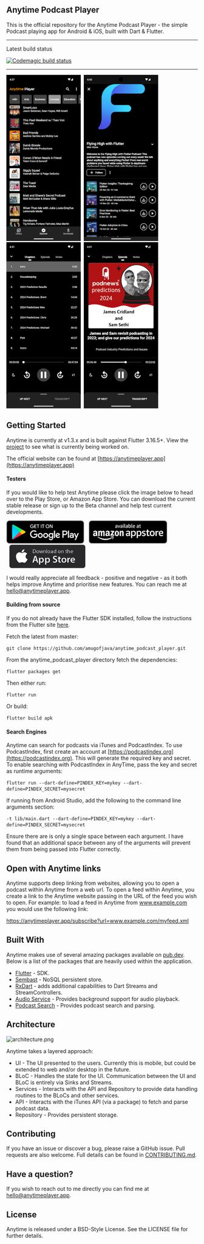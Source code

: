 ## Anytime Podcast Player

This is the official repository for the Anytime Podcast Player - the simple Podcast playing app for
Android & iOS, built with Dart & Flutter.
***
Latest build status

[![Codemagic build status](https://api.codemagic.io/apps/5ee1c043c2d4735b25c146a5/5ee1c043c2d4735b25c146a4/status_badge.svg)](https://codemagic.io/apps/5ee1c043c2d4735b25c146a5/5ee1c043c2d4735b25c146a4/latest_build)
***

![screenshot1.png](docs/screenshot1b.png)&nbsp;
![screenshot2.png](docs/screenshot2b.png)&nbsp;
![screenshot3.png](docs/screenshot3b.png)&nbsp;
![screenshot3.png](docs/screenshot4b.png)&nbsp;

## Getting Started

Anytime is currently at v1.3.x and is built against Flutter 3.16.5+. View
the [project](https://github.com/amugofjava/anytime_podcast_player/projects/1) to
see what is currently being worked on.

The official website can be found at [https://anytimeplayer.app](https://anytimeplayer.app)

#### Testers

If you would like to help test Anytime please click the image below to head over to the Play Store,
or Amazon App Store.
You can download the current stable release or sign up to the Beta channel and help test
current developments.

<a href='https://play.google.com/store/apps/details?id=uk.me.amugofjava.anytime&pcampaignid=pcampaignidMKT-Other-global-all-co-prtnr-py-PartBadge-Mar2515-1'><img alt="Get it on Google Play" height="61" src="docs/google-play-badge.png"/></a>
&nbsp;
<a href="https://www.amazon.com/gp/product/B09C4J7NL5"><img src="docs/amazon-appstore-badge-english-black.png" height="61" alt="Anytime Play Store Link" target="_blank"></a>
<a href="https://apps.apple.com/us/app/anytime-podcast-player/id1582300839#?platform=iphone"><img src="docs/apple.png" height="61" style="padding-left: 8px;" alt="Anytime App Store Link" target="_blank"></a>

I would really appreciate all feedback - positive and negative - as it both helps improve Anytime
and prioritise new features. You can reach me
at [hello@anytimeplayer.app](mailto:hello@anytimeplayer.app).

#### Building from source

If you do not already have the Flutter SDK installed, follow the instructions from the
Flutter site [here](https://flutter.dev/docs/get-started/install).

Fetch the latest from master:

```
git clone https://github.com/amugofjava/anytime_podcast_player.git
```

From the anytime_podcast_player directory fetch the dependencies:

```
flutter packages get
```

Then either run:

```
flutter run
```

Or build:

```
flutter build apk
```

#### Search Engines

Anytime can search for podcasts via iTunes and PodcastIndex. To use PodcastIndex, first create
an account at [https://podcastindex.org](https://podcastindex.org). This will generate the required
key
and secret. To enable searching with PodcastIndex in AnyTime, pass the key and secret as runtime
arguments:

```
flutter run --dart-define=PINDEX_KEY=mykey --dart-define=PINDEX_SECRET=mysecret
```

If running from Android Studio, add the following to the command line arguments section:

```
-t lib/main.dart --dart-define=PINDEX_KEY=mykey --dart-define=PINDEX_SECRET=mysecret
```

Ensure there are is only a single space between each argument. I have found that an additional space
between any
of the arguments will prevent them from being passed into Flutter correctly.

## Open with Anytime links

Anytime supports deep linking from websites, allowing you to open a podcast within Anytime from a
web url. To open a feed
within Anytime, you create a link to the Anytime website passing in the URL of the feed you
wish to open. For example: to load a feed in Anytime from www.example.com you would use the
following link:

https://anytimeplayer.app/subscribe?url=www.example.com/myfeed.xml

## Built With

Anytime makes use of several amazing packages available on [pub.dev](https://pub.dev). Below is a
list of the packages that
are heavily used within the application.

* [Flutter](https://flutter.dev/) - SDK.
* [Sembast](https://pub.dev/packages/sembast) - NoSQL persistent store.
* [RxDart](https://pub.dev/packages/rxdart) - adds additional capabilities to Dart Streams and
  StreamControllers.
* [Audio Service](https://pub.dev/packages/audio_service) - Provides background support for audio
  playback.
* [Podcast Search](https://pub.dev/packages/podcast_search) - Provides podcast search and parsing.

## Architecture

![architecture.png](docs/architecture_small.png)

Anytime takes a layered approach:

* UI - The UI presented to the users. Currently this is mobile, but could be extended to web and/or
  desktop in the future.
* BLoC - Handles the state for the UI. Communication between the UI and BLoC is entirely via Sinks
  and Streams.
* Services - Interacts with the API and Repository to provide data handling routines to the BLoCs
  and other services.
* API - Interacts with the iTunes API (via a package) to fetch and parse podcast data.
* Repository - Provides persistent storage.

## Contributing

If you have an issue or discover a bug, please raise a GitHub issue. Pull requests are also welcome.
Full details can be found in [CONTRIBUTING.md](CONTRIBUTING.md).

## Have a question?

If you wish to reach out to me directly you can find me
at [hello@anytimeplayer.app](mailto:hello@anytimeplayer.app).

## License

Anytime is released under a BSD-Style License. See the LICENSE file for further details.
